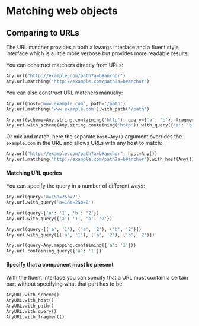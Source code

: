 # Matching web objects

## Comparing to URLs

The URL matcher provides a both a kwargs interface and a fluent style interface which is a little
more verbose but provides more readable results.

You can construct matchers directly from URLs:

```python
Any.url("http://example.com/path?a=b#anchor")
Any.url.matching("http://example.com/path?a=b#anchor")
```

You can also construct URL matchers manually:

```python
Any.url(host='www.example.com', path='/path')
Any.url.matching('www.example.com').with_path('/path')

Any.url(scheme=Any.string.containing('http'), query={'a': 'b'}, fragment='anchor')
Any.url.with_scheme(Any.string.containing('http')).with_query({'a': 'b'}).with_fragment('anchor')
```

Or mix and match, here the separate `host=Any()` argument overrides the `example.com` in the URL and allows URLs with any host to match:
```python
Any.url("http://example.com/path?a=b#anchor", host=Any())  
Any.url.matching("http://example.com/path?a=b#anchor").with_host(Any()) 
```

#### Matching URL queries

You can specify the query in a number of different ways:

```python
Any.url(query='a=1&a=2&b=2')
Any.url.with_query('a=1&a=2&b=2')

Any.url(query={'a': '1', 'b': '2'})
Any.url.with_query({'a': '1', 'b': '2'})

Any.url(query=[('a', '1'), ('a', '2'), ('b', '2')])
Any.url.with_query([('a', '1'), ('a', '2'), ('b', '2')])

Any.url(query=Any.mapping.containing({'a': '1'}))
Any.url.containing_query({'a': '1'})
```

#### Specify that a component must be present

With the fluent interface you can specify that a URL must contain a certain 
part without specifying what that part has to be:

```python
AnyURL.with_scheme()
AnyURL.with_host()
AnyURL.with_path()
AnyURL.with_query()
AnyURL.with_fragment()
```